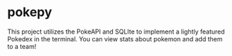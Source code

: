 # pokepy
This project utilizes the PokeAPI and SQLIte to implement a lightly featured Pokedex in the terminal. You can view stats about pokemon and add them to a team!
